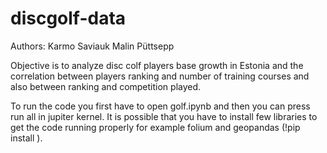 # discgolf-data
Authors: 
Karmo Saviauk
Malin Püttsepp

Objective is to analyze disc colf players base growth in Estonia and the correlation between players ranking and number of training courses and also between ranking and competition played.

To run the code you first have to open golf.ipynb and then you can press run all in jupiter kernel. It is possible that you have to install few libraries to get the code running properly for example folium and geopandas (!pip install <library>).

